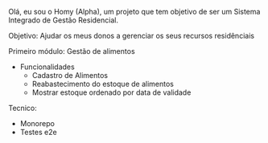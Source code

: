 Olá, eu sou o Homy (Alpha), um projeto que tem objetivo de ser um Sistema Integrado de Gestão Residencial.

Objetivo: Ajudar os meus donos a gerenciar os seus recursos residênciais

Primeiro módulo: Gestão de alimentos

- Funcionalidades
  * Cadastro de Alimentos
  * Reabastecimento do estoque de alimentos
  * Mostrar estoque ordenado por data de validade

Tecnico:

* Monorepo
* Testes e2e